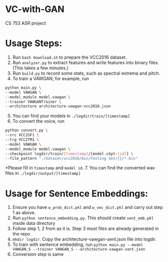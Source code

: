 # VC-with-GAN
CS 753 ASR project

# Usage Steps:
1. Run `bash download.sh` to prepare the VCC2016 dataset.
2. Run `analyzer.py` to extract features and write features into binary files. (This takes a few minutes.)
3. Run `build.py` to record some stats, such as spectral extrema and pitch.
4. To train a VAWGAN, for example, run
```bash
python main.py \
--model VAWGAN \
--model_module model.vawgan \
--trainer VAWGANTrainer \
--architecture architecture-vawgan-vcc2016.json
```
5. You can find your models in `./logdir/train/[timestamp]`
6. To convert the voice, run
```bash
python convert.py \
--src VCC2SF1 \
--trg VCC2TM1 \
--model VAWGAN \
--model_module model.vawgan \
--checkpoint logdir/train/[timestamp]/[model.ckpt-[id]] \
--file_pattern "./dataset/vcc2016/bin/Testing Set/{}/*.bin"
```
*Please fill in `timestamp` and `model id`.
7. You can find the converted wav files in `./logdir/output/[timestamp]`

# Usage for Sentence Embeddings:
1. Ensure you have `w_prob_dict.pkl` and `w_vec_dict.pkl` and carry out step 1 as above.
2. Run `python sentence_embedding.py`. This should create `sent_emb.pkl` inside data directory
3. Follow step 1, 2 from as it is. Step 3 most files are already generated in the repo
4. `mkdir logdir`. Copy the architecture-vawgan-sent.json file into logdir.
5. To train with sentence embedding, run
`python main.py --model VAWGAN_S --trainer VAWGAN_S --architecture-vawgan-sent.json`
6. Conversion step is same
